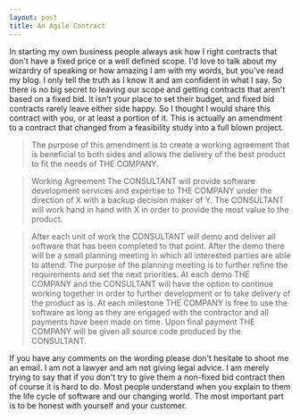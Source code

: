 ```yaml
---
layout: post
title: An Agile Contract
---
```


In starting my own business people always ask how I right contracts that
don't have a fixed price or a well defined scope. I'd love to talk about
my wizardry of speaking or how amazing I am with my words, but you've
read my blog. I only tell the truth as I know it and am confident in
what I say. So there is no big secret to leaving our scope and getting
contracts that aren't based on a fixed bid. It isn't your place to set
their budget, and fixed bid contracts rarely leave either side happy. So
I thought I would share this contract with you, or at least a portion of
it. This is actually an amendment to a contract that changed from a
feasibility study into a full blown project.

>The purpose of this amendment is to create a working agreement that is
beneficial to both sides and allows the delivery of the best product to
fit the needs of THE COMPANY.

>Working Agreement
>The CONSULTANT will provide software development services and expertise
to THE COMPANY under the direction of X with a backup decision
maker of Y. The CONSULTANT will work hand in hand with X
in order to provide the most value to the product.

>After each unit of work the CONSULTANT will demo and deliver all
software that has been completed to that point. After the demo there
will be a small planning meeting in which all interested parties are
able to attend. The purpose of the planning meeting is to further refine
the requirements and set the next priorities. At each demo THE COMPANY and the
CONSULTANT will have the option to continue working together in order to
further development or to take delivery of the product as is. At each
milestone THE COMPANY is free to use the software as long as they are engaged
with the contractor and all payments have been made on time. Upon final
payment THE COMPANY will be given all source code produced by the CONSULTANT.

If you have any comments on the wording please don't hesitate to shoot
me an email. I am not a lawyer and am not giving legal advice. I am
merely trying to say that if you don't try to give them a non-fixed bid
contract then of course it is hard to do. Most people understand when
you explain to them the life cycle of software and our changing world.
The most important part is to be honest with yourself and your customer.
